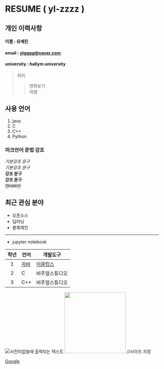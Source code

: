 # RESUME ( yl-zzzz )

## 개인 이력사항
#### 이름 : 유예린
#### email : ylgggg@naver.com
#### university : hallym university

> 취미
>> 영화보기  
>> 여행  

## 사용 언어
1. java
2. C
3. C++
4. Python

### 마크언어 문법 강조
*기본강조 문구*  
_기본강조 문구_  
**강조 문구**  
__강조 문구__    
~~언더라인~~  
## 최근 관심 분야
+ 오픈소스 
+ 딥러닝
+ 블록체인
------------
+ jupyter notebook


|학년|언어|개발도구|
|:---:|---|---|
|1|[자바](https://www.oracle.com)|[이클립스][eclipse]|
|2|C|비주얼스튜디오|
|3|C++|비주얼스튜디오|

![사진이없을때 출력되는 텍스트](\이미지가있는위치)
<img src=이미지위치 width=200 heigit=100> //사이즈 지정







[eclipse]: http://www.eclipse.org
[Google](www.google.com)

